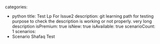 categories:
  - python
title: Test Lp For Issue2
description: git learning path for testing purpose to check the description is working or not properly. very long description
isPremium: true
isNew: true
isAvailable: true
scenarioCount: 1
scenarios: 
  - Scenario Shafaq Test
